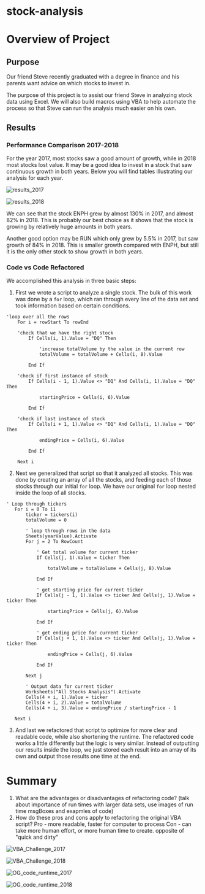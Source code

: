 # stock-analysis
# Overview of Project

## Purpose
Our friend Steve recently graduated with a degree in finance and his parents want advice on which stocks to invest in.

The purpose of this project is to assist our friend Steve in analyzing stock data using Excel. We will also build macros using VBA to help automate the process so that Steve can run the analysis much easier on his own. 

## Results

### Performance Comparison 2017-2018
For the year 2017, most stocks saw a good amount of growth, while in 2018 most stocks lost value. It may be a good idea to invest in a stock that saw continuous growth in both years. Below you will find tables illustrating our analysis for each year. 



![results_2017](https://user-images.githubusercontent.com/35434608/174492972-8777dcce-82a1-402f-ac8b-65873776ed4c.png)


![results_2018](https://user-images.githubusercontent.com/35434608/174492981-6fbfcb4f-4a5d-42d9-ac7a-5062d5658758.png)



We can see that the stock ENPH grew by almost 130% in 2017, and almost 82% in 2018. This is probably our best choice as it shows that the stock is growing by relatively huge amounts in both years.

Another good option may be RUN which only grew by 5.5% in 2017, but saw growth of 84% in 2018. This is smaller growth compared with ENPH, but still it is the only other stock to show growth in both years.


### Code vs Code Refactored


We accomplished this analysis in three basic steps: 
1. First we wrote a script to analyze a single stock. The bulk of this work was done by a `for` loop, which ran through every line of the data set and took information based on certain conditions.
```
'loop over all the rows    For i = rowStart To rowEnd			
	'check that we have the right stock        If Cells(i, 1).Value = "DQ" Then            'increase totalVolume by the value in the current row            totalVolume = totalVolume + Cells(i, 8).Value        End If	'check if first instance of stock        If Cells(i - 1, 1).Value <> "DQ" And Cells(i, 1).Value = "DQ" Then            startingPrice = Cells(i, 6).Value        End If	'check if last instance of stock        If Cells(i + 1, 1).Value <> "DQ" And Cells(i, 1).Value = "DQ" Then            endingPrice = Cells(i, 6).Value        End If    Next i
```

2. Next we generalized that script so that it analyzed all stocks. This was done by creating an array of all the stocks, and feeding each of those stocks through our initial `for` loop. We have our original `for` loop nested inside the loop of all stocks.

```
' Loop through tickers   For i = 0 To 11       ticker = tickers(i)       totalVolume = 0              ' loop through rows in the data       Sheets(yearValue).Activate       For j = 2 To RowCount                  ' Get total volume for current ticker           If Cells(j, 1).Value = ticker Then               totalVolume = totalVolume + Cells(j, 8).Value           End If                      ' get starting price for current ticker           If Cells(j - 1, 1).Value <> ticker And Cells(j, 1).Value = ticker Then               startingPrice = Cells(j, 6).Value           End If           ' get ending price for current ticker           If Cells(j + 1, 1).Value <> ticker And Cells(j, 1).Value = ticker Then               endingPrice = Cells(j, 6).Value           End If                  Next j              ' Output data for current ticker       Worksheets("All Stocks Analysis").Activate       Cells(4 + i, 1).Value = ticker       Cells(4 + i, 2).Value = totalVolume       Cells(4 + i, 3).Value = endingPrice / startingPrice - 1   Next i
```


3. And last we refactored that script to optimize for more clear and readable code, while also shortening the runtime. The refactored code works a little differently but the logic is very similar. Instead of outputting our results inside the loop, we just stored each result into an array of its own and output those results one time at the end.

# Summary
1. What are the advantages or disadvantages of refactoring code?
(talk about importance of run times with larger data sets, use images of run time msgBoxes and exapmles of code)
2. How do these pros and cons apply to refactoring the original VBA script?
Pro - more readable, faster for computer to process
Con - can take more human effort, or more human time to create. opposite of "quick and dirty"






![VBA_Challenge_2017](https://user-images.githubusercontent.com/35434608/174492988-87f58d87-dd40-4cf2-8f49-7e41b1741bfa.png)


![VBA_Challenge_2018](https://user-images.githubusercontent.com/35434608/174492998-e39f296e-f91d-483c-bc78-9d0f0cbdd73a.png)


![OG_code_runtime_2017](https://user-images.githubusercontent.com/35434608/174493121-cce9176a-a203-40be-ab74-9addb73287d2.png)


![OG_code_runtime_2018](https://user-images.githubusercontent.com/35434608/174493190-5b623fea-1a2c-4f64-98df-703f36355636.png)

